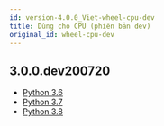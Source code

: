 ```yaml
---
id: version-4.0.0_Viet-wheel-cpu-dev
title: Dùng cho CPU (phiên bản dev)
original_id: wheel-cpu-dev
---
```


<!--- Licensed to the Apache Software Foundation (ASF) under one or more contributor license agreements.  See the NOTICE file distributed with this work for additional information regarding copyright ownership.  The ASF licenses this file to you under the Apache License, Version 2.0 (the "License"); you may not use this file except in compliance with the License.  You may obtain a copy of the License at http://www.apache.org/licenses/LICENSE-2.0 Unless required by applicable law or agreed to in writing, software distributed under the License is distributed on an "AS IS" BASIS, WITHOUT WARRANTIES OR CONDITIONS OF ANY KIND, either express or implied.  See the License for the specific language governing permissions and limitations under the License.  -->

## 3.0.0.dev200720

- [Python 3.6](https://singa-wheel.s3-ap-southeast-1.amazonaws.com/singa-3.0.0.dev200720-cp36-cp36m-manylinux2014_x86_64.whl)
- [Python 3.7](https://singa-wheel.s3-ap-southeast-1.amazonaws.com/singa-3.0.0.dev200720-cp37-cp37m-manylinux2014_x86_64.whl)
- [Python 3.8](https://singa-wheel.s3-ap-southeast-1.amazonaws.com/singa-3.0.0.dev200720-cp38-cp38-manylinux2014_x86_64.whl)
